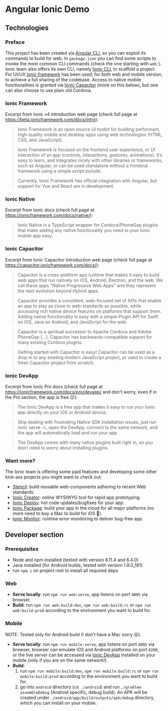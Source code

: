 # Angular Ionic Demo

## Technologies

### Preface

This project has been created via [Angular CLI](https://cli.angular.io/), so you can exploit its
commands to build for web. In `package.json` you can find some scripts to invoke the most common
CLI commands (check the one starting with `web:`).
Ionic team also offers its own CLI, namely [Ionic CLI](https://ionicframework.com/docs/cli/), to
scaffold a project.
For UI/UX [Ionic framework](https://ionicframework.com/) has been used, for both web and mobile
version, to achieve a full sharing of the codebase.
Access to native mobile functionalities is granted via
[Ionic Capacitor](https://capacitor.ionicframework.com/) (more on this below), but one can also
choose to use plain old Cordova.

### Ionic Framework

Excerpt from Ionic v4 introduction web page (check full page at
https://beta.ionicframework.com/docs/intro):

> Ionic Framework is an open source UI toolkit for building performant, high-quality mobile and
> desktop apps using web technologies (HTML, CSS, and JavaScript).

> Ionic Framework is focused on the frontend user experience, or UI interaction of an app (controls,
> interactions, gestures, animations). It’s easy to learn, and integrates nicely with other
> libraries or frameworks, such as Angular, or can be used standalone without a frontend framework
> using a simple script include.

> Currently, Ionic Framework has official integration with Angular, but support for Vue and React
> are in development.

### Ionic Native

Excerpt from Ionic docs (check full page at https://ionicframework.com/docs/native/):

> Ionic Native is a TypeScript wrapper for Cordova/PhoneGap plugins that make adding any native
> functionality you need to your Ionic mobile app easy.

### Ionic Capacitor

Excerpt from Ionic Capacitor introduction web page (check full page at
https://capacitor.ionicframework.com/docs/):

> Capacitor is a cross-platform app runtime that makes it easy to build web apps that run natively
> on iOS, Android, Electron, and the web. We call these apps "Native Progressive Web Apps" and they
> represent the next evolution beyond Hybrid apps.

> Capacitor provides a consistent, web-focused set of APIs that enable an app to stay as close to
> web-standards as possible, while accessing rich native device features on platforms that support
> them. Adding native functionality is easy with a simple Plugin API for Swift on iOS, Java on
> Android, and JavaScript for the web.

> Capacitor is a spiritual successor to Apache Cordova and Adobe PhoneGap [...]. Capacitor has
> backwards-compatible support for many existing Cordova plugins.

> Getting started with Capacitor is easy! Capacitor can be used as a drop in to any existing modern
> JavaScript project, or used to create a fresh Capacitor project from scratch.

### Ionic DevApp

Excerpt from Ionic Pro docs (check full page at https://ionicframework.com/docs/pro/devapp/ and
don't worry, even if in the Pro section, the app is free :wink:):

> The Ionic DevApp is a free app that makes it easy to run your Ionic app directly on your iOS or
> Android device.

> Skip dealing with frustrating Native SDK installation issues, just run ionic serve -c, open the
> DevApp, connect to the same network, and the app will automatically load and run your app.

> The DevApp comes with many native plugins built right in, so you don’t need to worry about
> installing plugins.

### Want more?

The Ionic team is offering some paid features and developing some other kick-ass projects you might
want to check out:

- [Stencil](https://stenciljs.com/): build reusable web-components adhering to recent Web standards.
- [Ionic Creator](https://ionicframework.com/pro#prototyping): online WYSIWYG tool for rapid app
  prototyping.
- [Ionic Deploy](https://ionicframework.com/pro#updates): hot code updates/bugfixes for your app.
- [Ionic Package](https://ionicframework.com/pro#build): build your app in the cloud for all major
  platforms (no more need to buy a Mac to build for iOS :clap:).
- [Ionic Monitor](https://ionicframework.com/pro#reporting): runtime error monitoring to deliver
  bug-free app.

## Developer section

### Prerequisites

- Node and npm installed (tested with version 8.11.4 and 6.4.0)
- Java installed (for Android builds, tested with version 1.8.0_181)
- run `npm i` on project root to install all required deps

### Web

- **Serve locally**: run `npm run web:serve`, app listens on port `4005` via browser.
- **Build**: run `npm run web:build:dev`, `npm run web:build:rc` or `npm run web:build:prod`
  according to the environment you want to build for.

### Mobile

NOTE: Tested only for Android build (I don't have a Mac sorry :stuck_out_tongue:).

- **Serve locally**: run `npm run mobile:serve`, app listens on port `4005` via browser, browser can
  emulate iOS and Android platforms on port `8200`, or the live server can be accessed
  via [Ionic DevApp](https://ionicframework.com/docs/pro/devapp/) installed on your mobile (only if
  you are on the same network!).
- **Build**:
  1. run `npm run mobile:build:dev`, `npm run mobile:build:rc` or
     `npm run mobile:build:prod` according to the environment you want to build for.
  2. go into `android` directory (`cd ./android`) and run `./gradlew assembleDebug` (Android
     specific, debug build). An APK will be created under `./android/app/build/outputs/apk/debug`
     directory, which you can install on your mobile.
